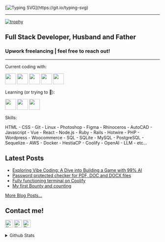 [![Typing SVG](https://readme-typing-svg.demolab.com?font=Fira+Mono&weight=900&size=32&pause=1000&color=00F706&random=false&width=435&lines=Hey%2C+there!;Thanks+for+visiting!)](https://git.io/typing-svg)

---

[![trophy](https://github-profile-trophy.vercel.app/?username=LEstradioto)](https://github.com/ryo-ma/github-profile-trophy)

## Full Stack Developer, Husband and Father

### Upwork freelancing | feel free to reach out!

---

Current coding with:

<img src="https://img.shields.io/badge/Rails-black?logo=rubyonrails&logoColor=darkred" height="35px" /> <img src="https://img.shields.io/badge/Laravel-black?logo=laravel" height="35px" /> <img src="https://img.shields.io/badge/Vue-black?logo=vuedotjs" height="35px" /> <img src="https://img.shields.io/badge/Hotwire-black?logo=hotwire" height="35px" /> <img src="https://img.shields.io/badge/Docker-black?logo=docker" height="35px" />

Learning (or trying to 🤣):

<img src="https://img.shields.io/badge/Rust-black?logo=rust" height="35px" /> <img src="https://img.shields.io/badge/React-black?logo=react" height="35px" /> <img src="https://img.shields.io/badge/Kubernetes-black?logo=kubernetes" height="35px" />

Skills:

HTML - CSS - Git - Linux - Photoshop - Figma - Rhinoceros - AutoCAD - Javascript - Vue - React - Node.js - Ruby - Rails - Hotwire - PHP - Wordpress - Woocommerce - SQL - SQLite - MySQL - PostgreSQL - Sequelize - AWS - Docker - HestiaCP - Coolify - OpenAI - LLM - etc...


## Latest Posts

<!-- START POSTS -->
- [Exploring Vibe Coding: A Dive into Building a Game with 99% AI](https://luanestradioto.com/blog/exploring-vibe-coding-a-tower-defense-experiment)
- [Password protected checker for PDF, DOC and DOCX files](https://luanestradioto.com/blog/password-protected-checker-for-pdf-doc-docx-files-copy)
- [Fully functioning terminal on Coolify](https://luanestradioto.com/blog/fully-functioning-terminal-on-coolify)
- [My first Bounty and counting](https://luanestradioto.com/blog/my-first-bounty-and-counting)
<!-- END POSTS -->

[More Blog Posts...](https://luanestradioto.com/blog)

## Contact me!
[<img src="https://img.shields.io/badge/email-282C34?logo=gmail&logoColor=white&style=for-the-badge" alt="X.com logo" title="X.com" height="25" target="_blank" />](mailto:luanestradioto@gmail.com)
[<img src="https://img.shields.io/badge/X.com-282C34?logo=x&logoColor=white&style=for-the-badge" alt="X.com logo" title="X.com" height="25" target="_blank" />](https://x.com/EstradiotoLuan)
[<img src="https://img.shields.io/badge/Stack%20Overflow-282C34?logo=stackoverflow&logoColor=FE7A16&style=for-the-badge" alt="Stack Overflow logo" title="Stack Overflow" height="25" target="_blank" />](https://stackoverflow.com/users/19746527/lestra)
<details>
<summary>Github Stats</summary>

![Lestra's GitHub stats](https://github-readme-stats.vercel.app/api?username=lestradioto&show_icons=true&theme=tokyonight)

</details>